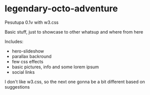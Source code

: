 # legendary-octo-adventure
Pesutupa 0.1v with w3.css

Basic stuff, just to showcase to other whatsup and where from here

Includes:
  - hero-slideshow
  - parallax backround
  - few css effects
  - basic pictures, info and some lorem ipsum
  - social links

I don't like w3.css, so the next one gonna be a bit different based on suggestions
